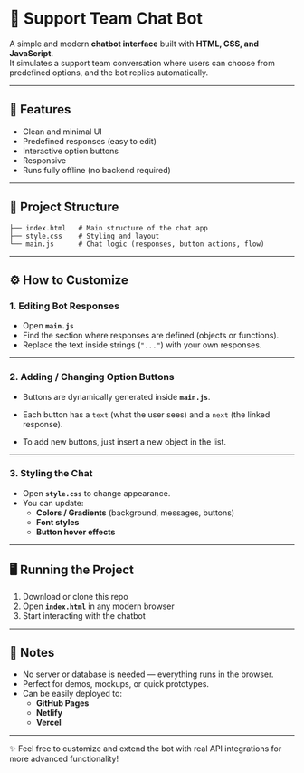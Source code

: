 # 💬 Support Team Chat Bot

A simple and modern **chatbot interface** built with **HTML, CSS, and JavaScript**.  
It simulates a support team conversation where users can choose from predefined options, and the bot replies automatically.

---

## 🚀 Features
- Clean and minimal UI  
- Predefined responses (easy to edit)  
- Interactive option buttons  
- Responsive 
- Runs fully offline (no backend required)  

---

## 📂 Project Structure
```
├── index.html   # Main structure of the chat app
├── style.css    # Styling and layout
└── main.js      # Chat logic (responses, button actions, flow)
```

---

## ⚙️ How to Customize

### 1. Editing Bot Responses
- Open **`main.js`**
- Find the section where responses are defined (objects or functions).
- Replace the text inside strings (`"..."`) with your own responses.

---

### 2. Adding / Changing Option Buttons
- Buttons are dynamically generated inside **`main.js`**.
- Each button has a `text` (what the user sees) and a `next` (the linked response).

- To add new buttons, just insert a new object in the list.

---

### 3. Styling the Chat
- Open **`style.css`** to change appearance.
- You can update:
  - **Colors / Gradients** (background, messages, buttons)  
  - **Font styles**  
  - **Button hover effects**  

---

## 🖥️ Running the Project
1. Download or clone this repo  
2. Open **`index.html`** in any modern browser  
3. Start interacting with the chatbot  

---

## 📌 Notes
- No server or database is needed — everything runs in the browser.  
- Perfect for demos, mockups, or quick prototypes.  
- Can be easily deployed to:
  - **GitHub Pages**
  - **Netlify**
  - **Vercel**

---

✨ Feel free to customize and extend the bot with real API integrations for more advanced functionality!
